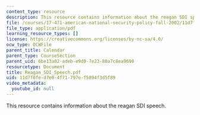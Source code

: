 ```yaml
---
content_type: resource
description: This resource contains information about the reagan SDI speech.
file: /courses/17-471-american-national-security-policy-fall-2002/11d7f0fed7e04f71797ef5894f3d5f89_Reagan_SDI_Speech.pdf
file_type: application/pdf
learning_resource_types: []
license: https://creativecommons.org/licenses/by-nc-sa/4.0/
ocw_type: OCWFile
parent_title: Calendar
parent_type: CourseSection
parent_uid: 6be13a02-adeb-e9d9-7e23-80a7c8ea9690
resourcetype: Document
title: Reagan_SDI_Speech.pdf
uid: 11d7f0fe-d7e0-4f71-797e-f5894f3d5f89
video_metadata:
  youtube_id: null
---
```

This resource contains information about the reagan SDI speech.